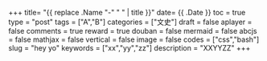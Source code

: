 +++
title= "{{ replace .Name "-" " " | title }}"
date= {{ .Date }}
toc = true
type = "post"
tags = ["A","B"]
categories = ["文史"]
draft = false
aplayer = false
comments = true
reward = true
douban = false
mermaid = false
abcjs = false
mathjax = false
vertical = false
image = false
codes = ["css","bash"]
slug = "hey yo"
keywords = ["xx","yy","zz"]
description = "XXYYZZ"
+++

<!--more-->

